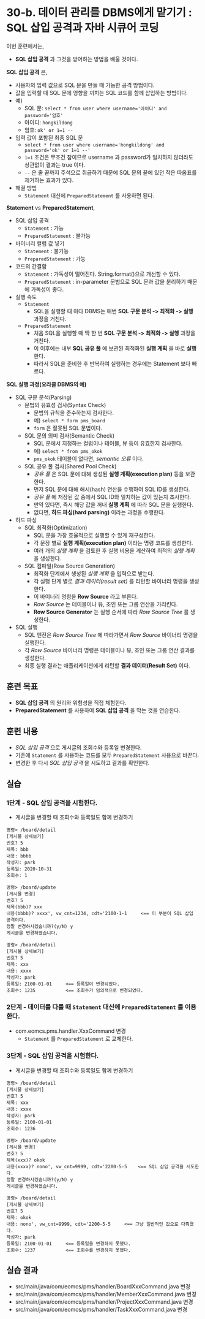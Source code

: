 # 30-b. 데이터 관리를 DBMS에게 맡기기 : SQL 삽입 공격과 자바 시큐어 코딩

이번 훈련에서는,
- **SQL 삽입 공격** 과 그것을 방어하는 방법을 배울 것이다.

**SQL 삽입 공격** 은,
- 사용자의 입력 값으로 SQL 문을 만들 때 가능한 공격 방법이다.
- 값을 입력할 때 SQL 문에 영향을 끼치는 SQL 코드를 함께 삽입하는 방법이다.
- 예)
  - SQL 문: `select * from user where username='아이디' and password='암호'`
  - 아이디: `hongkildong`
  - 암호: `ok' or 1=1 --`
- 입력 값이 포함된 최종 SQL 문
  - `select * from user where username='hongkildong' and password='ok' or 1=1 --'`
  - `1=1` 조건은 무조건 참이므로 username 과 password가 일치하지 않더라도 상관없이 결과는 true 이다.
  - `--` 은 줄 끝까지 주석으로 취급하기 때문에 SQL 문의 끝에 있던 작은 따옴표를 제거하는 효과가 있다.
- 해결 방법
  - `Statement` 대신에 `PreparedStatement` 를 사용하면 된다.

**Statement** vs **PreparedStatement**,
- SQL 삽입 공격
  - `Statement` : 가능
  - `PreparedStatement` : 불가능
- 바이너리 컬럼 값 넣기
  - `Statement` : 불가능
  - `PreparedStatement` : 가능
- 코드의 간결함
  - `Statement` : 가독성이 떨어진다. String.format()으로 개선할 수 있다.
  - `PreparedStatement` : in-parameter 문법으로 SQL 문과 값을 분리하기 때문에 가독성이 좋다.
- 실행 속도
  - `Statement`
    - SQL을 실행할 때 마다 DBMS는 매번 **SQL 구문 분석 -> 최적화 -> 실행** 과정을 거친다.
  - `PreparedStatement`
    - 처음 SQL을 실행할 때 딱 한 번 **SQL 구문 분석 -> 최적화 -> 실행** 과정을 거친다.
    - 이 이후에는 내부 **SQL 공유 풀** 에 보관된 최적화된 **실행 계획** 을 바로 **실행** 한다.
    - 따라서 SQL을 준비한 후 반복하여 실행하는 경우에는 Statement 보다 빠르다.

**SQL 실행 과정(오라클 DBMS의 예)**
- SQL 구분 분석(Parsing)
  - 문법의 유효성 검사(Syntax Check)
    - 문법의 규칙을 준수하는지 검사한다.
    - 예) `select * form pms_board`
    - `form` 은 잘못된 SQL 문법이다.
  - SQL 문의 의미 검사(Semantic Check)
    - SQL 문에서 지정하는 컬럼이나 테이블, 뷰 등이 유효한지 검사한다.
    - 예) `select * from pms_okok`
    - `pms_okok` 테이블이 없다면, *semantic 오류* 이다.
  - SQL 공유 풀 검사(Shared Pool Check)
    - *공유 풀* 은 SQL 문에 대해 생성된 **실행 계획(execution plan)** 등을 보관한다.
    - 먼저 SQL 문에 대해 해시(hash) 연산을 수행하여 SQL ID를 생성한다.
    - *공유 풀* 에 저장된 값 중에서 SQL ID와 일치하는 값이 있는지 조사한다.
    - 만약 있다면, 즉시 해당 값을 꺼내 **실행 계획** 에 따라 SQL 문을 실행한다.
    - 없다면, **하드 파싱(hard parsing)** 이라는 과정을 수행한다.
- 하드 파싱
  - SQL 최적화(Optimization)
    - SQL 문을 가장 효율적으로 실행할 수 있게 재구성한다.
    - 각 문장 별로 **실행 계획(execution plan)** 이라는 명령 코드를 생성한다.
    - 여러 개의 *실행 계획* 을 검토한 후 실행 비용을 계산하여 최적의 *실행 계획*을 생성한다.
  - SQL 컴파일(Row Source Generation)
    - 최적화 단계에서 생성된 *실행 계획* 을 입력으로 받는다.
    - 각 실행 단계 별로 *결과 데이터(result set)* 를 리턴할 바이너리 명령을 생성한다.
    - 이 바이너리 명령을 **Row Source** 라고 부른다.
    - *Row Source* 는 테이블이나 뷰, 조인 또는 그룹 연산을 가리킨다.
    - **Row Source Generator** 는 실행 순서에 따라 *Row Source Tree* 를 생성한다.
- SQL 실행
  - SQL 엔진은 *Row Source Tree* 에 따라가면서 *Row Source* 바이너리 명령을 실행한다.
  - 각 *Row Source* 바이너리 명령은 테이블이나 뷰, 조인 또는 그룹 연산 결과를 생성한다.
  - 최종 실행 결과는 애플리케이션에게 리턴할 **결과 데이터(Result Set)** 이다.


## 훈련 목표
- **SQL 삽입 공격** 의 원리와 위험성을 직접 체험한다.
- **PreparedStatement** 를 사용하여 **SQL 삽입 공격** 을 막는 것을 연습한다.

## 훈련 내용
- *SQL 삽입 공격* 으로 게시글의 조회수와 등록일 변경한다.
- 기존에 `Statement` 를 사용하는 코드를 모두 `PreparedStatement` 사용으로 바꾼다.
- 변경한 후 다시 *SQL 삽입 공격* 을 시도하고 결과를 확인한다.

## 실습

### 1단계 - SQL 삽입 공격을 시험한다.

- 게시글을 변경할 때 조회수와 등록일도 함께 변경하기
```
명령> /board/detail
[게시물 상세보기]
번호? 5
제목: bbb
내용: bbbb
작성자: park
등록일: 2020-10-31
조회수: 1

명령> /board/update
[게시물 변경]
번호? 5
제목(bbb)? xxx
내용(bbbb)? xxxx', vw_cnt=1234, cdt='2100-1-1     <== 이 부분이 SQL 삽입 공격이다.
정말 변경하시겠습니까?(y/N) y
게시글을 변경하였습니다.

명령> /board/detail
[게시물 상세보기]
번호? 5
제목: xxx
내용: xxxx
작성자: park
등록일: 2100-01-01     <== 등록일이 변경되었다.
조회수: 1235           <== 조회수가 임의적으로 변경되었다.
```

### 2단계 - 데이터를 다룰 때 `Statement` 대신에 `PreparedStatement` 를 이용한다.

- com.eomcs.pms.handler.XxxCommand 변경
  - `Statement` 를 `PreparedStatement` 로 교체한다.

### 3단계 - SQL 삽입 공격을 시험한다.

- 게시글을 변경할 때 조회수와 등록일도 함께 변경하기
```
명령> /board/detail
[게시물 상세보기]
번호? 5
제목: xxx
내용: xxxx
작성자: park
등록일: 2100-01-01
조회수: 1236

명령> /board/update
[게시물 변경]
번호? 5
제목(xxx)? okok
내용(xxxx)? nono', vw_cnt=9999, cdt='2200-5-5    <== SQL 삽입 공격을 시도한다.
정말 변경하시겠습니까?(y/N) y
게시글을 변경하였습니다.

명령> /board/detail
[게시물 상세보기]
번호? 5
제목: okok
내용: nono', vw_cnt=9999, cdt='2200-5-5     <== 그냥 일반적인 값으로 다뤄졌다.
작성자: park
등록일: 2100-01-01     <== 등록일을 변경하지 못했다.
조회수: 1237           <== 조회수를 변경하지 못했다.
```

## 실습 결과
- src/main/java/com/eomcs/pms/handler/BoardXxxCommand.java 변경
- src/main/java/com/eomcs/pms/handler/MemberXxxCommand.java 변경
- src/main/java/com/eomcs/pms/handler/ProjectXxxCommand.java 변경
- src/main/java/com/eomcs/pms/handler/TaskXxxCommand.java 변경
